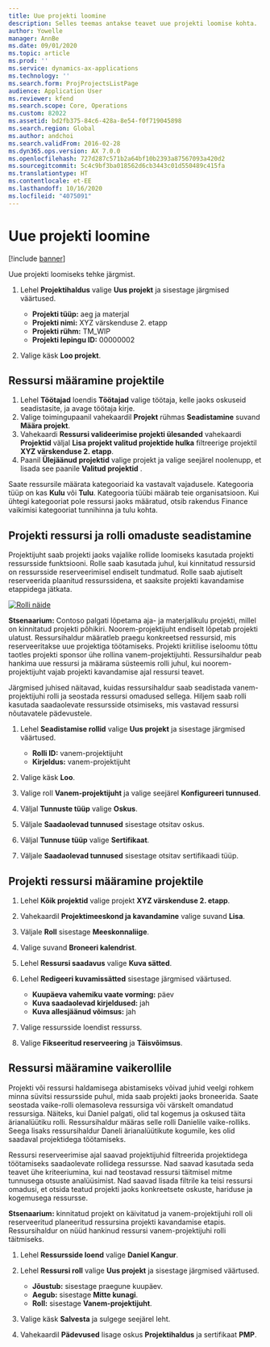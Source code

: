 ```yaml
---
title: Uue projekti loomine
description: Selles teemas antakse teavet uue projekti loomise kohta.
author: Yowelle
manager: AnnBe
ms.date: 09/01/2020
ms.topic: article
ms.prod: ''
ms.service: dynamics-ax-applications
ms.technology: ''
ms.search.form: ProjProjectsListPage
audience: Application User
ms.reviewer: kfend
ms.search.scope: Core, Operations
ms.custom: 82022
ms.assetid: bd2fb375-84c6-428a-8e54-f0f719045898
ms.search.region: Global
ms.author: andchoi
ms.search.validFrom: 2016-02-28
ms.dyn365.ops.version: AX 7.0.0
ms.openlocfilehash: 727d287c571b2a64bf10b2393a87567093a420d2
ms.sourcegitcommit: 5c4c9bf3ba018562d6cb3443c01d550489c415fa
ms.translationtype: HT
ms.contentlocale: et-EE
ms.lasthandoff: 10/16/2020
ms.locfileid: "4075091"
---
```

# <a name="create-a-new-project"></a>Uue projekti loomine

[!include [banner](../includes/banner.md)]

Uue projekti loomiseks tehke järgmist.

1. Lehel **Projektihaldus** valige **Uus projekt** ja sisestage järgmised väärtused.

    - **Projekti tüüp:** aeg ja materjal
    - **Projekti nimi:** XYZ värskenduse 2. etapp
    - **Projekti rühm:** TM\_WIP
    - **Projekti lepingu ID:** 00000002

2. Valige käsk **Loo projekt**.

## <a name="assign-a-resource-to-a-project"></a>Ressursi määramine projektile

1. Lehel **Töötajad** loendis **Töötajad** valige töötaja, kelle jaoks oskuseid seadistasite, ja avage töötaja kirje.
2. Valige toimingupaanil vahekaardil **Projekt** rühmas **Seadistamine** suvand **Määra projekt**.
3. Vahekaardi **Ressursi valideerimise projekti ülesanded** vahekaardi **Projektid** väljal **Lisa projekt valitud projektide hulka** filtreerige projektil **XYZ värskenduse 2. etapp**.
4. Paanil **Ülejäänud projektid** valige projekt ja valige seejärel noolenupp, et lisada see paanile **Valitud projektid** .

Saate ressursile määrata kategooriaid ka vastavalt vajadusele. Kategooria tüüp on kas **Kulu** või **Tulu**. Kategooria tüübi määrab teie organisatsioon. Kui ühtegi kategooriat pole ressursi jaoks määratud, otsib rakendus Finance vaikimisi kategooriat tunnihinna ja tulu kohta.

## <a name="set-up-project-resource-and-role-characteristics"></a>Projekti ressursi ja rolli omaduste seadistamine

Projektijuht saab projekti jaoks vajalike rollide loomiseks kasutada projekti ressursside funktsiooni. Rolle saab kasutada juhul, kui kinnitatud ressursid on ressursside reserveerimisel endiselt tundmatud. Rolle saab ajutiselt reserveerida plaanitud ressurssidena, et saaksite projekti kavandamise etappidega jätkata.

[![Rolli näide](./media/projectresourcing05.jpg)](./media/projectresourcing05.jpg) 

**Stsenaarium:** Contoso palgati lõpetama aja- ja materjalikulu projekti, millel on kinnitatud projekti põhikiri. Noorem-projektijuht endiselt lõpetab projekti ulatust. Ressursihaldur määratleb praegu konkreetsed ressursid, mis reserveeritakse uue projektiga töötamiseks. Projekti kriitilise iseloomu tõttu taotles projekti sponsor ühe rollina vanem-projektijuhti. Ressursihaldur peab hankima uue ressursi ja määrama süsteemis rolli juhul, kui noorem-projektijuht vajab projekti kavandamise ajal ressursi teavet.

Järgmised juhised näitavad, kuidas ressursihaldur saab seadistada vanem-projektijuhi rolli ja seostada ressursi omadused sellega. Hiljem saab rolli kasutada saadaolevate ressursside otsimiseks, mis vastavad ressursi nõutavatele pädevustele.

1. Lehel **Seadistamise rollid** valige **Uus projekt** ja sisestage järgmised väärtused.

    - **Rolli ID:** vanem-projektijuht
    - **Kirjeldus:** vanem-projektijuht

2. Valige käsk **Loo**.
3. Valige roll **Vanem-projektijuht** ja valige seejärel **Konfigureeri tunnused**.
4. Väljal **Tunnuste tüüp** valige **Oskus**.
5. Väljale **Saadaolevad tunnused** sisestage otsitav oskus.
6. Väljal **Tunnuse tüüp** valige **Sertifikaat**.
7. Väljale **Saadaolevad tunnused** sisestage otsitav sertifikaadi tüüp.

## <a name="assign-a-project-resource-to-a-project"></a>Projekti ressursi määramine projektile

1. Lehel **Kõik projektid** valige projekt **XYZ värskenduse 2. etapp**.
2. Vahekaardil **Projektimeeskond ja kavandamine** valige suvand **Lisa**.
3. Väljale **Roll** sisestage **Meeskonnaliige**.
4. Valige suvand **Broneeri kalendrist**.
5. Lehel **Ressursi saadavus** valige **Kuva sätted**.
6. Lehel **Redigeeri kuvamissätted** sisestage järgmised väärtused.

    - **Kuupäeva vahemiku vaate vorming:** päev
    - **Kuva saadaolevad kirjeldused:** jah
    - **Kuva allesjäänud võimsus:** jah

7. Valige ressursside loendist ressurss.
8. Valige **Fikseeritud reserveering** ja **Täisvõimsus**.

## <a name="assign-a-resource-to-a-default-role"></a>Ressursi määramine vaikerollile

Projekti või ressursi haldamisega abistamiseks võivad juhid veelgi rohkem minna süvitsi ressursside puhul, mida saab projekti jaoks broneerida. Saate seostada vaike-rolli olemasoleva ressursiga või värskelt omandatud ressursiga. Näiteks, kui Daniel palgati, olid tal kogemus ja oskused täita ärianalüütiku rolli. Ressursihaldur määras selle rolli Danielile vaike-rolliks. Seega lisaks ressursihaldur Daneli ärianalüütikute kogumile, kes olid saadaval projektidega töötamiseks.

Ressursi reserveerimise ajal saavad projektijuhid filtreerida projektidega töötamiseks saadaolevate rollidega ressursse. Nad saavad kasutada seda teavet ühe kriteeriumina, kui nad teostavad ressursi täitmisel mitme tunnusega otsuste analüüsimist. Nad saavad lisada filtrile ka teisi ressursi omadusi, et otsida teatud projekti jaoks konkreetsete oskuste, hariduse ja kogemusega ressursse.

**Stsenaarium:** kinnitatud projekt on käivitatud ja vanem-projektijuhi roll oli reserveeritud planeeritud ressursina projekti kavandamise etapis. Ressursihaldur on nüüd hankinud ressursi vanem-projektijuhi rolli täitmiseks.

1. Lehel **Ressursside loend** valige **Daniel Kangur**.
2. Lehel **Ressursi roll** valige **Uus projekt** ja sisestage järgmised väärtused.

    - **Jõustub:** sisestage praegune kuupäev.
    - **Aegub:** sisestage **Mitte kunagi**.
    - **Roll:** sisestage **Vanem-projektijuht**.

3. Valige käsk **Salvesta** ja sulgege seejärel leht.
4. Vahekaardil **Pädevused** lisage oskus **Projektihaldus** ja sertifikaat **PMP**.
